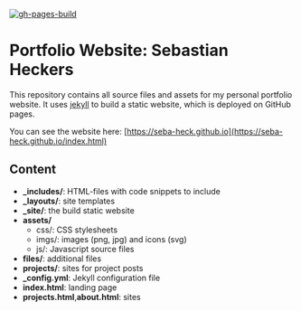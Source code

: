 [![gh-pages-build](https://github.com/seba-heck/seba-heck.github.io/actions/workflows/pages/pages-build-deployment/badge.svg)](https://github.com/seba-heck/seba-heck.github.io/actions/workflows/pages/pages-build-deployment)
# Portfolio Website: Sebastian Heckers

This repository contains all source files and assets for my personal portfolio website. It uses [jekyll](https://jekyllrb.com/) to build a static website, which is deployed on GitHub pages.

You can see the website here: [https://seba-heck.github.io](https://seba-heck.github.io/index.html)

## Content
- **_includes/**: HTML-files with code snippets to include
- **_layouts/**: site templates
- **_site/**: the build static website
- **assets/**
  - css/: CSS stylesheets
  - imgs/: images (png, jpg) and icons (svg)
  - js/: Javascript source files
- **files/**: additional files
- **projects/**: sites for project posts
- **_config.yml**: Jekyll configuration file
- **index.html**: landing page
- **projects.html**,**about.html**: sites
